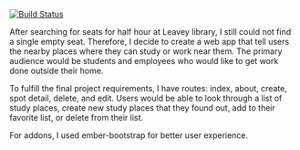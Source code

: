 [![Build Status](https://travis-ci.org/yishanzh/itp404-final-project.svg?branch=master)](https://travis-ci.org/yishanzh/itp404-final-project)




After searching for seats for half hour at Leavey library, I still could not find a single empty seat. Therefore, I decide to create a web app that tell users the nearby places where they can study or work near them. The primary audience would be students and employees who would like to get work done outside their home.

To fulfill the final project requirements, I have routes: index, about, create, spot detail, delete, and edit. Users would be able to look through a list of study places, create new study places that they found out, add to their favorite list, or delete from their list.

For addons, I used ember-bootstrap for better user experience.
